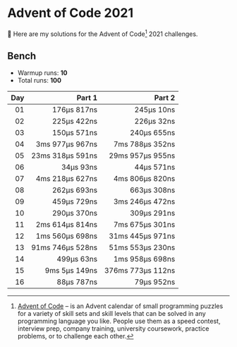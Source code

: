 # Advent of Code 2021

:wave: Here are my solutions for the Advent of Code[^aoc] 2021 challenges.

## Bench

- Warmup runs: **10**
- Total runs: **100**

| Day |           Part 1 |            Part 2 |
| --: | ---------------: | ----------------: |
|  01 |      176µs 817ns |        245µs 10ns |
|  02 |      225µs 422ns |        226µs 32ns |
|  03 |      150µs 571ns |       240µs 655ns |
|  04 |  3ms 977µs 967ns |   7ms 788µs 352ns |
|  05 | 23ms 318µs 591ns |  29ms 957µs 955ns |
|  06 |        34µs 93ns |        44µs 571ns |
|  07 |  4ms 218µs 627ns |   4ms 806µs 820ns |
|  08 |      262µs 693ns |       663µs 308ns |
|  09 |      459µs 729ns |   3ms 246µs 472ns |
|  10 |      290µs 370ns |       309µs 291ns |
|  11 |  2ms 614µs 814ns |   7ms 675µs 301ns |
|  12 |  1ms 560µs 698ns |  31ms 445µs 971ns |
|  13 | 91ms 746µs 528ns |  51ms 553µs 230ns |
|  14 |       499µs 63ns |   1ms 958µs 698ns |
|  15 |    9ms 5µs 149ns | 376ms 773µs 112ns |
|  16 |       88µs 787ns |        79µs 952ns |

[^aoc]: [Advent of Code][aoc] – is an Advent calendar of small programming puzzles for a variety of skill sets and skill levels that can be solved in any programming language you like. People use them as a speed contest, interview prep, company training, university coursework, practice problems, or to challenge each other.

[aoc]: https://adventofcode.com

